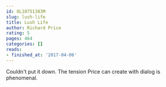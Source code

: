 ```yaml
---
id: OL10751383M
slug: lush-life
title: Lush Life
author: Richard Price
rating: 5
pages: 464
categories: []
reads:
- finished_at: '2017-04-06'
---
```

Couldn't put it down. The tension Price can create with dialog is phenomenal.
